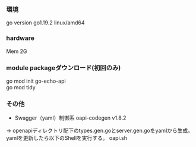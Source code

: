 
### 環境
go version go1.19.2 linux/amd64  
### hardware
Mem 2G


### module packageダウンロード(初回のみ)
go mod init go-echo-api  
go mod tidy  

### その他
- Swagger（yaml）制御系
oapi-codegen v1.8.2  


-> openapiディレクトリ配下のtypes.gen.goとserver.gen.goをyamlから生成。
yamlを更新したら以下のShellを実行する。
oapi.sh



